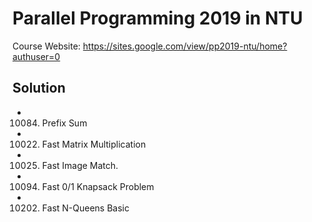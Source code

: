 # Parallel Programming 2019 in NTU
Course Website: https://sites.google.com/view/pp2019-ntu/home?authuser=0


## Solution
* 10084. Prefix Sum
* 10022. Fast Matrix Multiplication
* 10025. Fast Image Match.
* 10094. Fast 0/1 Knapsack Problem
* 10202. Fast N-Queens Basic
